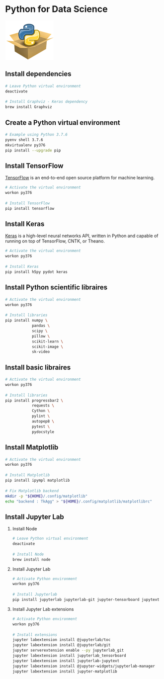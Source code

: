 # Python for Data Science

![Python packages](../assets/python-package.png?raw=true)

## Install dependencies

```bash
# Leave Python virtual environment
deactivate

# Install Graphviz - Keras dependency
brew install Graphviz
```

## Create a Python virtual environment

```bash
# Example using Python 3.7.6
pyenv shell 3.7.6
mkvirtualenv py376
pip install --upgrade pip
```

## Install TensorFlow

[TensorFlow](https://www.tensorflow.org) is an end-to-end open source platform for machine learning.

```bash
# Activate the virtual environment
workon py376

# Install TensorFlow
pip install tensorflow
```

## Install Keras

[Keras](https://keras.io) is a high-level neural networks API, written in Python and capable of running on top of TensorFlow, CNTK, or Theano.

```bash
# Activate the virtual environment
workon py376

# Install Keras
pip install h5py pydot keras
```

## Install Python scientific libraires

```bash
# Activate the virtual environment
workon py376

# Install libraries
pip install numpy \
            pandas \
            scipy \
            pillow \
            scikit-learn \
            scikit-image \
            sk-video
```

## Install basic libraires

```bash
# Activate the virtual environment
workon py376

# Install libraries
pip install progressbar2 \
            requests \
            Cython \
            pylint \
            autopep8 \
            pytest \
            pydocstyle
```

## Install Matplotlib

```bash
# Activate the virtual environment
workon py376

# Install Matplotlib
pip install ipympl matplotlib

# Fix Matplotlib backend
mkdir -p "${HOME}/.config/matplotlib"
echo "backend : TkAgg" > "${HOME}/.config/matplotlib/matplotlibrc"
```

## Install Jupyter Lab

1. Install Node

    ```bash
    # Leave Python virtual environment
    deactivate

    # Install Node
    brew install node
    ```

2. Install Jupyter Lab

    ```bash
    # Activate Python environment
    workon py376

    # Install Jupyterlab
    pip install jupyterlab jupyterlab-git jupyter-tensorboard jupytext
    ```

3. Install Jupyter Lab extensions

    ```bash
    # Activate Python environment
    workon py376

    # Install extensions
    jupyter labextension install @jupyterlab/toc
    jupyter labextension install @jupyterlab/git
    jupyter serverextension enable --py jupyterlab_git
    jupyter labextension install jupyterlab_tensorboard
    jupyter labextension install jupyterlab-jupytext
    jupyter labextension install @jupyter-widgets/jupyterlab-manager
    jupyter labextension install jupyter-matplotlib
    ```
